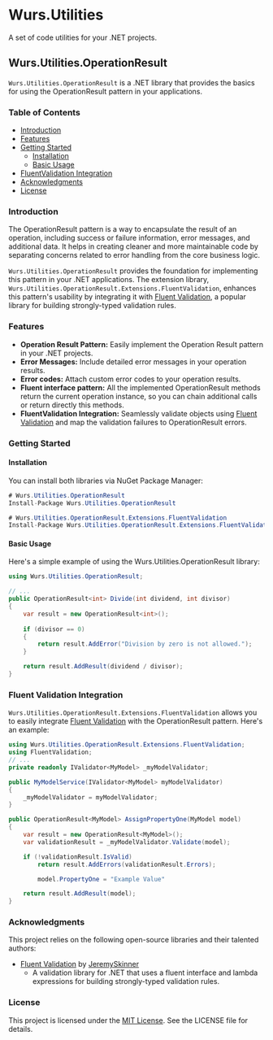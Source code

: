 # Wurs.Utilities
A set of code utilities for your .NET projects.

## Wurs.Utilities.OperationResult

`Wurs.Utilities.OperationResult` is a .NET library that provides the basics for using the OperationResult pattern in your applications.

### Table of Contents

- [Introduction](#introduction)
- [Features](#features)
- [Getting Started](#getting-started)
  - [Installation](#installation)
  - [Basic Usage](#basic-usage)
- [FluentValidation Integration](#fluentvalidation-integration)
- [Acknowledgments](#acknowledgments)
- [License](#license)

### Introduction

The OperationResult pattern is a way to encapsulate the result of an operation, including success or failure information, error messages, and additional data. It helps in creating cleaner and more maintainable code by separating concerns related to error handling from the core business logic.

`Wurs.Utilities.OperationResult` provides the foundation for implementing this pattern in your .NET applications. The extension library, `Wurs.Utilities.OperationResult.Extensions.FluentValidation`, enhances this pattern's usability by integrating it with [Fluent Validation](https://github.com/FluentValidation/FluentValidation), a popular library for building strongly-typed validation rules.

### Features

- **Operation Result Pattern:** Easily implement the Operation Result pattern in your .NET projects.
- **Error Messages:** Include detailed error messages in your operation results.
- **Error codes:** Attach custom error codes to your operation results.
- **Fluent interface pattern:** All the implemented OperationResult<T> methods return the current operation instance, so you can chain additional calls or return directly this methods.
- **FluentValidation Integration:** Seamlessly validate objects using [Fluent Validation](https://github.com/FluentValidation/FluentValidation) and map the validation failures to OperationResult errors.

### Getting Started

#### Installation

You can install both libraries via NuGet Package Manager:

```c#
# Wurs.Utilities.OperationResult
Install-Package Wurs.Utilities.OperationResult

# Wurs.Utilities.OperationResult.Extensions.FluentValidation
Install-Package Wurs.Utilities.OperationResult.Extensions.FluentValidation
```
#### Basic Usage
Here's a simple example of using the Wurs.Utilities.OperationResult library:
```c#
using Wurs.Utilities.OperationResult;

// ...
public OperationResult<int> Divide(int dividend, int divisor)
{
    var result = new OperationResult<int>();
    
    if (divisor == 0)
    {
        return result.AddError("Division by zero is not allowed.");
    }

    return result.AddResult(dividend / divisor);
}
```
### Fluent Validation Integration
`Wurs.Utilities.OperationResult.Extensions.FluentValidation` allows you to easily integrate [Fluent Validation](https://github.com/FluentValidation/FluentValidation) with the OperationResult pattern. Here's an example:

```c#
using Wurs.Utilities.OperationResult.Extensions.FluentValidation;
using FluentValidation;
// ...
private readonly IValidator<MyModel> _myModelValidator;

public MyModelService(IValidator<MyModel> myModelValidator)
{
    _myModelValidator = myModelValidator;
}

public OperationResult<MyModel> AssignPropertyOne(MyModel model)
{
    var result = new OperationResult<MyModel>();
    var validationResult = _myModelValidator.Validate(model);

    if (!validationResult.IsValid)
        return result.AddErrors(validationResult.Errors);

        model.PropertyOne = "Example Value"

    return result.AddResult(model);
}
```
### Acknowledgments

This project relies on the following open-source libraries and their talented authors:

- [Fluent Validation](https://github.com/FluentValidation/FluentValidation) by [JeremySkinner](https://github.com/JeremySkinner)
  - A validation library for .NET that uses a fluent interface and lambda expressions for building strongly-typed validation rules.

### License
This project is licensed under the [MIT License](https://choosealicense.com/licenses/mit/). See the LICENSE file for details.
